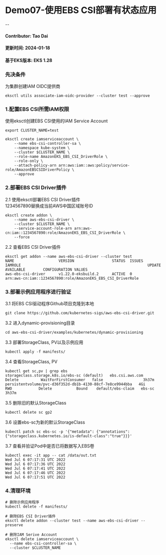 # Demo07-使用EBS CSI部署有状态应用
--
#### Contributor: Tao Dai
#### 更新时间: 2024-01-18
#### 基于EKS版本: EKS 1.28

### 先决条件
为集群创建IAM OIDC提供商

```
eksctl utils associate-iam-oidc-provider --cluster test --approve
```
### 1.配置EBS CSI所需IAM权限

使用eksctl创建EBS CSI使用的IAM Service Account

```
export CLUSTER_NAME=test

eksctl create iamserviceaccount \
    --name ebs-csi-controller-sa \
    --namespace kube-system \
    --cluster $CLUSTER_NAME \
    --role-name AmazonEKS_EBS_CSI_DriverRole \
    --role-only \
    --attach-policy-arn arn:aws:iam::aws:policy/service-role/AmazonEBSCSIDriverPolicy \
    --approve
```
### 2.部署EBS CSI Driver插件

2.1 使用eksctl部署EBS CSI Driver插件
<br>1234567890替换成当前AWS中国区域账号ID

```
eksctl create addon \
	--name aws-ebs-csi-driver \
	--cluster $CLUSTER_NAME \
	--service-account-role-arn arn:aws-cn:iam::1234567890:role/AmazonEKS_EBS_CSI_DriverRole \
	--force
```
2.2 查看EBS CSI Driver插件

```
eksctl get addon --name aws-ebs-csi-driver --cluster test
NAME                    VERSION                 STATUS  ISSUES  IAMROLE                                                         UPDATE AVAILABLE        CONFIGURATION VALUES
aws-ebs-csi-driver      v1.22.0-eksbuild.2      ACTIVE  0       arn:aws-cn:iam::1234567890:role/AmazonEKS_EBS_CSI_DriverRole
```

### 3.部署示例应用程序进行验证

3.1 将EBS CSI驱动程序Github项目克隆到本地

```
git clone https://github.com/kubernetes-sigs/aws-ebs-csi-driver.git
```

3.2 进入dynamic-provisioning目录

```
cd aws-ebs-csi-driver/examples/kubernetes/dynamic-provisioning
```

3.3 部署StorageClass, PV以及示例应用

```
kubectl apply -f manifests/
```

3.4 查看StorageClass, PV

```
kubectl get sc,pv | grep ebs
storageclass.storage.k8s.io/ebs-sc (default)   ebs.csi.aws.com   Delete          WaitForFirstConsumer   false                  3h37m
persistentvolume/pvc-d36f352d-db1b-4130-88cf-7e8ce9944bba   4Gi        RWO            Delete           Bound    default/ebs-claim   ebs-sc                  3h37m
```

3.5 删除旧的默认StorageClass

```
kubectl delete sc gp2
```

3.6 设置ebs-sc为新的默认StorageClass

```
kubectl patch sc ebs-sc -p '{"metadata": {"annotations":{"storageclass.kubernetes.io/is-default-class":"true"}}}'
```

3.7 查看并验证Pod中是否已将数据写入EBS卷

```
kubectl exec -it app -- cat /data/out.txt
Wed Jul 6 07:17:31 UTC 2022
Wed Jul 6 07:17:36 UTC 2022
Wed Jul 6 07:17:41 UTC 2022
Wed Jul 6 07:17:46 UTC 2022
Wed Jul 6 07:17:51 UTC 2022
```
### 4.清理环境

```
# 删除示例应用程序
kubectl delete -f manifests/

# 删除EBS CSI Driver插件
eksctl delete addon --cluster test --name aws-ebs-csi-driver --preserve

# 删除IAM Serive Account
eksctl delete iamserviceaccount \
  --name ebs-csi-controller-sa \
  --cluster $CLUSTER_NAME
```
